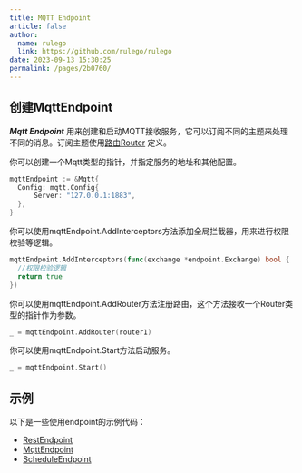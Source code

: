 ```yaml
---
title: MQTT Endpoint
article: false
author: 
  name: rulego
  link: https://github.com/rulego/rulego
date: 2023-09-13 15:30:25
permalink: /pages/2b0760/
---
```


## 创建MqttEndpoint

***Mqtt Endpoint*** 用来创建和启动MQTT接收服务，它可以订阅不同的主题来处理不同的消息。订阅主题使用[路由Router](/pages/45008b/) 定义。

你可以创建一个Mqtt类型的指针，并指定服务的地址和其他配置。

```go
mqttEndpoint := &Mqtt{
  Config: mqtt.Config{
      Server: "127.0.0.1:1883",
  },
}
```

你可以使用mqttEndpoint.AddInterceptors方法添加全局拦截器，用来进行权限校验等逻辑。

```go
mqttEndpoint.AddInterceptors(func(exchange *endpoint.Exchange) bool {
  //权限校验逻辑
  return true
})
```

你可以使用mqttEndpoint.AddRouter方法注册路由，这个方法接收一个Router类型的指针作为参数。

```go
_ = mqttEndpoint.AddRouter(router1)
```

你可以使用mqttEndpoint.Start方法启动服务。

```go
_ = mqttEndpoint.Start()
```

## 示例

以下是一些使用endpoint的示例代码：
- [RestEndpoint](https://github.com/rulego/rulego/tree/main/examples/http_endpoint/http_endpoint.go)
- [MqttEndpoint](https://github.com/rulego/rulego/tree/main/endpoint/mqtt/mqtt_test.go)
- [ScheduleEndpoint](https://github.com/rulego/rulego/tree/main/endpoint/schedule/schedule_test.go)